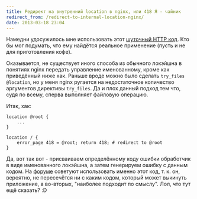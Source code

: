 ```yaml
---
title: Редирект на внутренний location в nginx, или 418 Я - чайник
redirect_from: /redirect-to-internal-location-nginx/
date: 2013-03-18 23:04
---
```


Намедни  удосужилось мне  использовать этот  [шуточный HTTP  код][HTTP418]. Кто
бы  мог  подумать,  что  ему  найдётся реальное  применение  (пусть  и  не  для
приготовления кофе).

Оказывается, не существует иного способа  из обычного локэйшна в понятиях nginx
передать управление именованному, кроме как  приведённый ниже хак. Раньше вроде
можно  было  сделать  `try_files  @location`,  но  у  меня  nginx  ругается  на
недостаточное  количество аргументов  директивы `try_files`.  Да и  плох данный
подход тем что, судя по всему, сперва выполняет файловую операцию.

Итак, хак:

```nginx
location @root {
    ...
}

location / {
    error_page 418 = @root; return 418; # redirect to @root
}
```

Да,  вот  так  вот  -   присваиваем  определённому  коду  ошибки  обработчик  в
виде  именованного локэйшна,  а  затем  генерируем ошибку  с  данным кодом.  На
[форуме][forum] советуют использовать  именно этот код, т. к.  он, вероятно, не
пересечётся ни с  каким кодом, который может выкинуть  приложение, а во-вторых,
"наиболее подходит по смыслу". Лол, что тут ещё сказать? :D



[HTTP418]: http://ru.wikipedia.org/wiki/HTCPCP
[forum]: http://forum.nginx.org/read.php?21,172188
